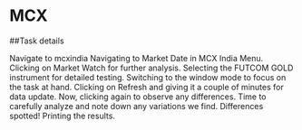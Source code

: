 # MCX
##Task details

Navigate to mcxindia
Navigating to Market Date in MCX India Menu.
Clicking on Market Watch for further analysis.
Selecting the FUTCOM GOLD instrument for detailed testing.
Switching to the window mode to focus on the task at hand.
Clicking on Refresh and giving it a couple of minutes for data update.
Now, clicking again to observe any differences. 
Time to carefully analyze and note down any variations we find.
Differences spotted! Printing the results.
